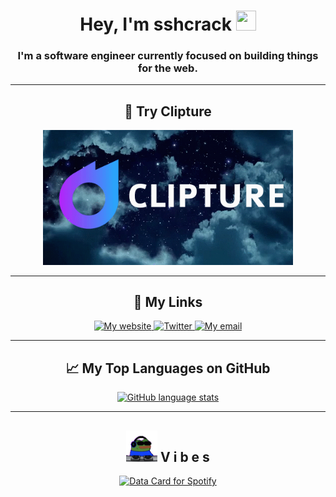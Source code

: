 <div align="center">
    <h1>Hey, I'm sshcrack <img src="https://media.tenor.com/SNL9_xhZl9oAAAAi/waving-hand-joypixels.gif" width="32" height="32" /></h1>
    <h3>I'm a software engineer currently focused on building things for the web.</h3>
    <hr>
        <h2>🌠 Try Clipture</h2>
      <a href="https://clipture.sshcrack.me">
        <img src="https://github.com/sshcrack/sshcrack/blob/master/clipture.gif?raw=true" alt="Clipture animation" width="400">
      </a>
    <hr>
    <div>
        <h2>🔗 My Links</h2>
        <a href="https://sshcrack.me">
            <img src="https://img.shields.io/badge/sshcrack.me-FEE400?style=for-the-badge&logo=sshcrack.me&logoColor=white" alt="My website">
        </a>
        <a href="https://twitter.com/sshcrack">
            <img src="https://img.shields.io/twitter/url?label=sshcrack&logo=twitter&style=for-the-badge&url=https%3A%2F%2Ftwitter.com%2Fsshcrack" alt="Twitter">
        </a>
        <a href="mailto:getclipture@gmail.com">
            <img src="https://img.shields.io/badge/getclipture@gmail.com-D14836?style=for-the-badge&logo=gmail&logoColor=white" alt="My email">
        </a>
    </div>
    <hr>
    <div>
        <h2>📈 My Top Languages on GitHub</h2>
        <a href="https://github.com/anuraghazra/github-readme-stats">
            <img src="https://github-readme-stats.vercel.app/api/top-langs/?username=sshcrack&theme=dark&border_radius=10&hide_title=true&layout=compact&langs_count=10" alt="GitHub language stats" width="400">
        </a>
    </div>
    <hr>
    <div>
        <h2><img src="https://github.com/sshcrack/sshcrack/blob/master/vibing.gif" width="50" height="50"/> V i b e s</h2>
        <a href="https://www.data-card-for-spotify.com">
            <img src="https://www.data-card-for-spotify.com/api/card?user_id=252k4rpcnriafkq1xesw8rocv&show_border=1&hide_title=1&hide_explicit=1&hide_recents=0&limit=3" alt="Data Card for Spotify" width="800">
        </a>
    </div>
</div>
